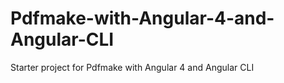 # Pdfmake-with-Angular-4-and-Angular-CLI
Starter project for Pdfmake with Angular 4 and Angular CLI

